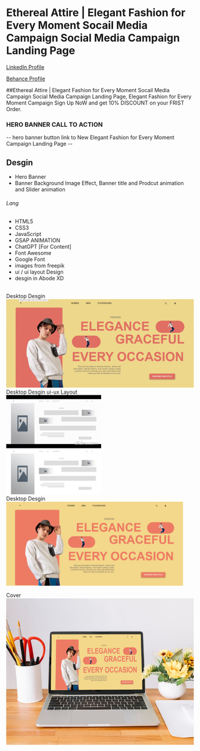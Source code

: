 # Ethereal Attire | Elegant Fashion for Every Moment Socail Media Campaign  Social Media Campaign Landing Page
<a href="https://www.linkedin.com/in/dharmendraverma95/" target="_blank">LinkedIn Profile </a>

<a href="https://www.behance.net/dhirukumar" target="_blank">Behance Profile </a>

##Ethereal Attire | Elegant Fashion for Every Moment Socail Media Campaign  Social Media Campaign Landing Page, Elegant Fashion for Every Moment Campaign Sign Up NoW and get 10% DISCOUNT on your FRIST Order.

### HERO BANNER CALL TO ACTION
-- hero banner button link to New Elegant Fashion for Every Moment Campaign Landing Page --

## Desgin 
<ul>
  <li>Hero Banner</li>
  <li>Banner Background Image Effect, Banner title and Prodcut animation and Slider animation </li>
</ul>



###### Lang
<ul>
  <li>HTML5</li>
  <li>CSS3</li>
  <li>JavaScript</li>
  <li>GSAP ANIMATION</li>
  <li>ChatGPT [For Content]</li>
  <li>Font Awesome</li>
  <li>Google Font</li>
  <li>images from freepik</li>
  <li>ui / ui layout Design</li>
  <li>desgin in Abode XD</li>
</ul>


<br>
<span>Desktop Desgin</span><br/>
<a href="https://www.behance.net/gallery/214581063/Ethereal-Attire-Elegant-Fashion-Landing-Page" target="_blank" >
<img src="./img/landing-page.gif" width="575px"/>
</a>

 <br />
<span>Desktop Desgin ui-ux Layout</span><br/>
<a href="https://www.behance.net/gallery/214581063/Ethereal-Attire-Elegant-Fashion-Landing-Page" target="_blank" >
<img src="./img/ui-ux-layout-design.gif" width="255px"/>
</a>
<a href="https://www.behance.net/gallery/214581063/Ethereal-Attire-Elegant-Fashion-Landing-Page" target="_blank" >
<img src="./img/ui-ux-layout-design.png" width="255px"/>
</a>
 <br />
<span>Desktop Desgin</span><br/>
<a href="https://www.behance.net/gallery/214581063/Ethereal-Attire-Elegant-Fashion-Landing-Page" target="_blank" >
<img src="./img/landing-page.png" width="475px"/>
</a>

<span>Cover</span><br/>
<a href="https://www.behance.net/gallery/214581063/Ethereal-Attire-Elegant-Fashion-Landing-Page" target="_blank" >
<img src="./img/cover.png" width="575px"/>
</a>




